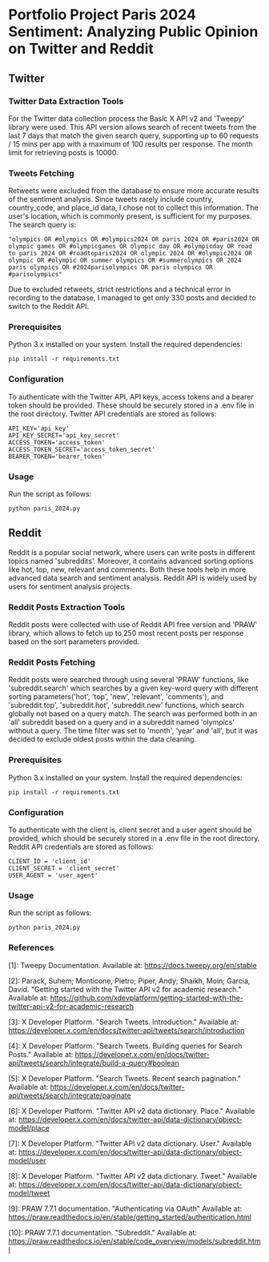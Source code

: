 # Portfolio Project Paris 2024 Sentiment: Analyzing Public Opinion on Twitter and Reddit

## Twitter 

### Twitter Data Extraction Tools
For the Twitter data collection process the Basic X API v2 and 'Tweepy' library were used. This API version allows search of recent tweets from the last 7 days that match the given search query, supporting up to 60 requests / 15 mins per app with a maximum of 100 results per response. The month limit for retrieving posts is 10000.

### Tweets Fetching
Retweets were excluded from the database to ensure more accurate results of the sentiment analysis. Since tweets rarely include country, country_code, and place_id data, I chose not to collect this information. The user's location, which is commonly present, is sufficient for my purposes. The search query is:

    "olympics OR #olympics OR #olympics2024 OR paris 2024 OR #paris2024 OR olympic games OR #olympicgames OR olympic day OR #olympicday OR road to paris 2024 OR #roadtoparis2024 OR olympic 2024 OR #olympic2024 OR olympic OR #olympic OR summer olympics OR #summerolympics OR 2024 paris olympics OR #2024parisolympics OR paris olympics OR #parisolympics"



Due to excluded retweets, strict restrictions and a technical error in recording to the database, I managed to get only 330 posts and decided to switch to the Reddit API.

### Prerequisites
Python 3.x installed on your system.
Install the required dependencies:

    pip install -r requirements.txt

### Configuration
To authenticate with the Twitter API, API keys, access tokens and a bearer token should be provided. These should be securely stored in a .env file in the root directory.
Twitter API credentials are stored as follows:

    API_KEY='api_key'
    API_KEY_SECRET='api_key_secret'
    ACCESS_TOKEN='access_token'
    ACCESS_TOKEN_SECRET='access_token_secret'
    BEARER_TOKEN='bearer_token'

### Usage
Run the script as follows:

    python paris_2024.py

## Reddit 

Reddit is a popular social network, where users can write posts in different topics named 'subreddits'. Moreover, it contains advanced sorting options like hot, top, new, relevant and comments. Both these tools help in more advanced data search and sentiment analysis. Reddit API is widely used by users for sentiment analysis projects. 

### Reddit Posts Extraction Tools
Reddit posts were collected with use of Reddit API free version and 'PRAW' library, which allows to fetch up to 250 most recent posts per response based on the sort parameters provided.

### Reddit Posts Fetching
Reddit posts were searched through using several 'PRAW' functions, like 'subreddit.search' which searches by a given key-word query with different sorting parameters('hot', 'top', 'new', 'relevant', 'comments'), and 'subreddit.top', 'subreddit.hot', 'subreddit.new' functions, which search globally not based on a query match. The search was performed both in an 'all' subreddit based on a query and in a subreddit named 'olympics' without a query. The time filter was set to 'month', 'year' and 'all', but it was decided to exclude oldest posts within the data cleaning.

### Prerequisites
Python 3.x installed on your system.
Install the required dependencies:

    pip install -r requirements.txt

### Configuration
To authenticate with the client is, client secret and a user agent should be provided, which should be securely stored in a .env file in the root directory.
Reddit API credentials are stored as follows:

    CLIENT_ID = 'client_id'
    CLIENT_SECRET = 'client_secret'
    USER_AGENT = 'user_agent'

### Usage
Run the script as follows:

    python paris_2024.py

### References
[1]: Tweepy Documentation. Available at: https://docs.tweepy.org/en/stable

[2]: Parack, Suhem; Monticone, Pietro; Piper, Andy; Shaikh, Moin; Garcia, David. "Getting started with the Twitter API v2 for academic research." Available at: https://github.com/xdevplatform/getting-started-with-the-twitter-api-v2-for-academic-research

[3]: X Developer Platform. "Search Tweets. Introduction." Available at: https://developer.x.com/en/docs/twitter-api/tweets/search/introduction

[4]: X Developer Platform. "Search Tweets. Building queries for Search Posts." Available at: https://developer.x.com/en/docs/twitter-api/tweets/search/integrate/build-a-query#boolean

[5]: X Developer Platform. "Search Tweets. Recent search pagination." Available at: https://developer.x.com/en/docs/twitter-api/tweets/search/integrate/paginate

[6]: X Developer Platform. "Twitter API v2 data dictionary. Place." Available at: https://developer.x.com/en/docs/twitter-api/data-dictionary/object-model/place

[7]: X Developer Platform. "Twitter API v2 data dictionary. User." Available at: https://developer.x.com/en/docs/twitter-api/data-dictionary/object-model/user

[8]: X Developer Platform. "Twitter API v2 data dictionary. Tweet." Available at: https://developer.x.com/en/docs/twitter-api/data-dictionary/object-model/tweet

[9]: PRAW 7.7.1 documentation. "Authenticating via OAuth" Available at: https://praw.readthedocs.io/en/stable/getting_started/authentication.html

[10]: PRAW 7.7.1 documentation. "Subreddit." Available at: https://praw.readthedocs.io/en/stable/code_overview/models/subreddit.html